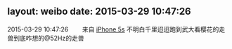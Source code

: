 layout: weibo
date: 2015-03-29 10:47:26
---
2015-03-29 10:47:26  &nbsp;&nbsp;&nbsp;&nbsp;&nbsp;&nbsp; 来自 <a href="sinaweibo://customweibosource" rel="nofollow">iPhone 5s</a>
不明白千里迢迢跑到武大看樱花的走兽到底咋想的@52Hz的走兽 ​​​
